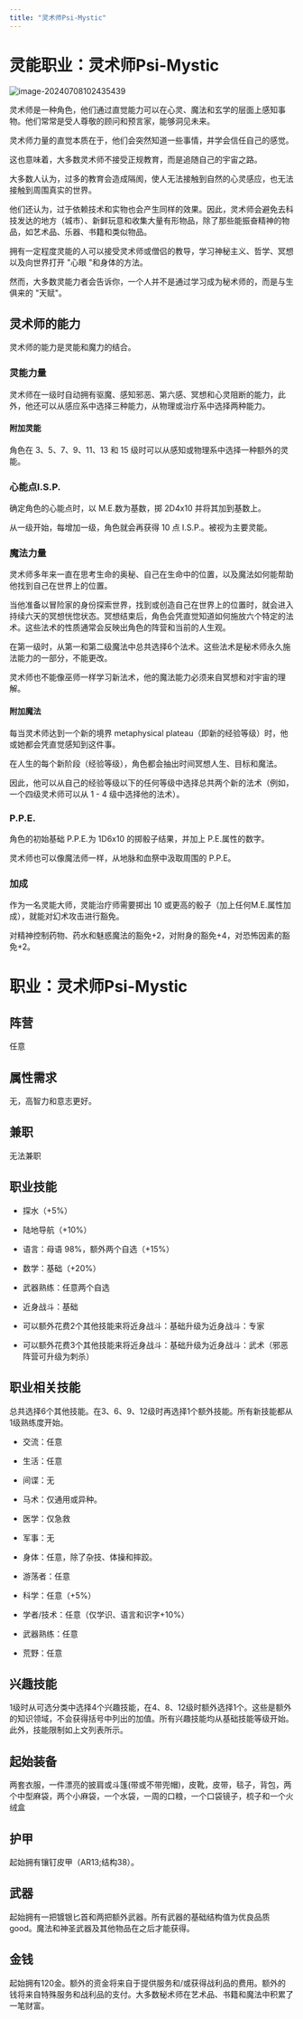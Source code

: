 ```yaml
---
title: "灵术师Psi-Mystic"
---
```

# 灵能职业：灵术师Psi-Mystic

![image-20240708102435439](./assets/image-20240708102435439.webp)

灵术师是一种角色，他们通过直觉能力可以在心灵、魔法和玄学的层面上感知事物。他们常常是受人尊敬的顾问和预言家，能够洞见未来。

灵术师力量的直觉本质在于，他们会突然知道一些事情，并学会信任自己的感觉。

这也意味着，大多数灵术师不接受正规教育，而是追随自己的宇宙之路。

大多数人认为，过多的教育会造成隔阂，使人无法接触到自然的心灵感应，也无法接触到周围真实的世界。

他们还认为，过于依赖技术和实物也会产生同样的效果。因此，灵术师会避免去科技发达的地方（城市）、新鲜玩意和收集大量有形物品，除了那些能振奋精神的物品，如艺术品、乐器、书籍和类似物品。

拥有一定程度灵能的人可以接受灵术师或僧侣的教导，学习神秘主义、哲学、冥想以及向世界打开 "心眼 "和身体的方法。

然而，大多数灵能力者会告诉你，一个人并不是通过学习成为秘术师的，而是与生俱来的 "天赋"。

## 灵术师的能力

灵术师的能力是灵能和魔力的结合。

### 灵能力量

灵术师在一级时自动拥有驱魔、感知邪恶、第六感、冥想和心灵阻断的能力，此外，他还可以从感应系中选择三种能力，从物理或治疗系中选择两种能力。

#### 附加灵能

角色在 3、5、7、9、11、13 和 15 级时可以从感知或物理系中选择一种额外的灵能。

### 心能点I.S.P.

确定角色的心能点时，以 M.E.数为基数，掷 2D4x10 并将其加到基数上。

从一级开始，每增加一级，角色就会再获得 10 点 I.S.P.。被视为主要灵能。

### 魔法力量

灵术师多年来一直在思考生命的奥秘、自己在生命中的位置，以及魔法如何能帮助他找到自己在世界上的位置。

当他准备以冒险家的身份探索世界，找到或创造自己在世界上的位置时，就会进入持续六天的冥想恍惚状态。冥想结束后，角色会凭直觉知道如何施放六个特定的法术。这些法术的性质通常会反映出角色的阵营和当前的人生观。

在第一级时，从第一和第二级魔法中总共选择6个法术。这些法术是秘术师永久施法能力的一部分，不能更改。

灵术师也不能像巫师一样学习新法术，他的魔法能力必须来自冥想和对宇宙的理解。

#### 附加魔法

每当灵术师达到一个新的境界 metaphysical plateau（即新的经验等级）时，他或她都会凭直觉感知到这件事。

在人生的每个新阶段（经验等级），角色都会抽出时间冥想人生、目标和魔法。

因此，他可以从自己的经验等级以下的任何等级中选择总共两个新的法术（例如，一个四级灵术师可以从 1 - 4 级中选择他的法术）。

### P.P.E.

角色的初始基础 P.P.E.为 1D6x10 的掷骰子结果，并加上 P.E.属性的数字。

灵术师也可以像魔法师一样，从地脉和血祭中汲取周围的 P.P.E。

### 加成

作为一名灵能大师，灵能治疗师需要掷出 10 或更高的骰子（加上任何M.E.属性加成），就能对幻术攻击进行豁免。

对精神控制药物、药水和魅惑魔法的豁免+2，对附身的豁免+4，对恐怖因素的豁免+2。

# 职业：灵术师Psi-Mystic

## 阵营

任意

## 属性需求

无，高智力和意志更好。

## 兼职

无法兼职

## 职业技能

- 探水（+5%）

- 陆地导航（+10%）

- 语言：母语 98%，额外两个自选（+15%）

- 数学：基础（+20%）

- 武器熟练：任意两个自选

- 近身战斗：基础

- 可以额外花费2个其他技能来将近身战斗：基础升级为近身战斗：专家

- 可以额外花费3个其他技能来将近身战斗：基础升级为近身战斗：武术（邪恶阵营可升级为刺杀）


## 职业相关技能

总共选择6个其他技能。在3、6、9、12级时再选择1个额外技能。所有新技能都从1级熟练度开始。

- 交流：任意

- 生活：任意

- 间谍：无

- 马术：仅通用或异种。

- 医学：仅急救

- 军事：无

- 身体：任意，除了杂技、体操和摔跤。

- 游荡者：任意

- 科学：任意（+5%）

- 学者/技术：任意（仅学识、语言和识字+10%）

- 武器熟练：任意

- 荒野：任意

## 兴趣技能

1级时从可选分类中选择4个兴趣技能，在4、8、12级时额外选择1个。这些是额外的知识领域，不会获得括号中列出的加值。所有兴趣技能均从基础技能等级开始。此外，技能限制如上文列表所示。

## 起始装备

两套衣服，一件漂亮的披肩或斗篷(带或不带兜帽)，皮靴，皮带，毯子，背包，两个中型麻袋，两个小麻袋，一个水袋，一周的口粮，一个口袋镜子，梳子和一个火绒盒

## 护甲

起始拥有镶钉皮甲（AR13;结构38）。

## 武器

起始拥有一把镀银匕首和两把额外武器。所有武器的基础结构值为优良品质good。魔法和神圣武器及其他物品在之后才能获得。

## 金钱

起始拥有120金。额外的资金将来自于提供服务和/或获得战利品的费用。额外的钱将来自特殊服务和战利品的支付。大多数秘术师在艺术品、书籍和魔法中积累了一笔财富。